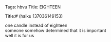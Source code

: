 Tags: hbvu
Title: EIGHTEEN
  
Title:# (haiku 137036149153)  
  
one candle instead of eighteen  
someone somehow determined that it is important  
well it is for us  
